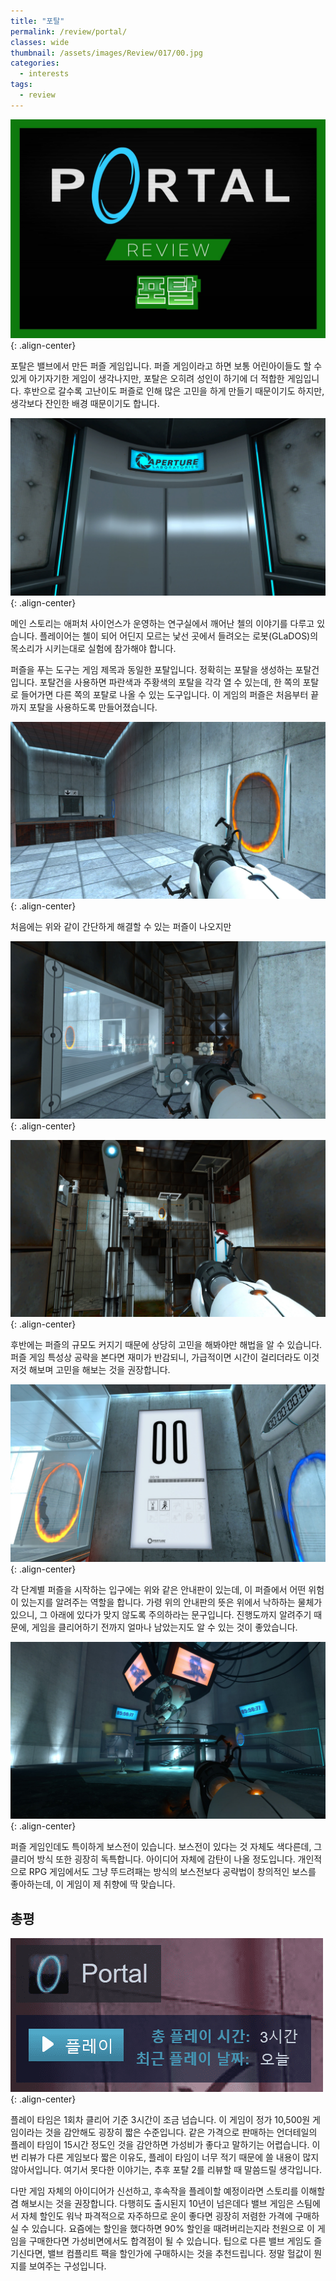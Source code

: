 ```yaml
---
title: "포탈"
permalink: /review/portal/
classes: wide
thumbnail: /assets/images/Review/017/00.jpg
categories:
  - interests
tags:
  - review
---
```


![](/assets/images/Review/017/00.jpg){: .align-center}

포탈은 밸브에서 만든 퍼즐 게임입니다. 퍼즐 게임이라고 하면 보통 어린아이들도 할 수 있게 아기자기한 게임이 생각나지만, 포탈은 오히려 성인이 하기에 더 적합한 게임입니다. 후반으로 갈수록 고난이도 퍼즐로 인해 많은 고민을 하게 만들기 때문이기도 하지만, 생각보다 잔인한 배경 때문이기도 합니다.

![](/assets/images/Review/017/01.jpg){: .align-center}

메인 스토리는 애퍼처 사이언스가 운영하는 연구실에서 깨어난 첼의 이야기를 다루고 있습니다. 플레이어는 첼이 되어 어딘지 모르는 낯선 곳에서 들려오는 로봇(GLaDOS)의 목소리가 시키는대로 실험에 참가해야 합니다.

퍼즐을 푸는 도구는 게임 제목과 동일한 포탈입니다. 정확히는 포탈을 생성하는 포탈건입니다. 포탈건을 사용하면 파란색과 주황색의 포탈을 각각 열 수 있는데, 한 쪽의 포탈로 들어가면 다른 쪽의 포탈로 나올 수 있는 도구입니다. 이 게임의 퍼즐은 처음부터 끝까지 포탈을 사용하도록 만들어졌습니다.

![](/assets/images/Review/017/02.jpg){: .align-center}

처음에는 위와 같이 간단하게 해결할 수 있는 퍼즐이 나오지만

![](/assets/images/Review/017/03.jpg){: .align-center}

![](/assets/images/Review/017/04.jpg){: .align-center}

후반에는 퍼즐의 규모도 커지기 때문에 상당히 고민을 해봐야만 해법을 알 수 있습니다. 퍼즐 게임 특성상 공략을 본다면 재미가 반감되니, 가급적이면 시간이 걸리더라도 이것저것 해보며 고민을 해보는 것을 권장합니다.

![](/assets/images/Review/017/05.jpg){: .align-center}

각 단계별 퍼즐을 시작하는 입구에는 위와 같은 안내판이 있는데, 이 퍼즐에서 어떤 위험이 있는지를 알려주는 역할을 합니다. 가령 위의 안내판의 뜻은 위에서 낙하하는 물체가 있으니, 그 아래에 있다가 맞지 않도록 주의하라는 문구입니다. 진행도까지 알려주기 때문에, 게임을 클리어하기 전까지 얼마나 남았는지도 알 수 있는 것이 좋았습니다.

![](/assets/images/Review/017/06.jpg){: .align-center}

퍼즐 게임인데도 특이하게 보스전이 있습니다. 보스전이 있다는 것 자체도 색다른데, 그 클리어 방식 또한 굉장히 독특합니다. 아이디어 자체에 감탄이 나올 정도입니다. 개인적으로 RPG 게임에서도 그냥 뚜드려패는 방식의 보스전보다 공략법이 창의적인 보스를 좋아하는데, 이 게임이 제 취향에 딱 맞습니다.

## 총평

![](/assets/images/Review/017/07.png){: .align-center}

플레이 타임은 1회차 클리어 기준 3시간이 조금 넘습니다. 이 게임이 정가 10,500원 게임이라는 것을 감안해도 굉장히 짧은 수준입니다. 같은 가격으로 판매하는 언더테일의 플레이 타임이 15시간 정도인 것을 감안하면 가성비가 좋다고 말하기는 어렵습니다. 이번 리뷰가 다른 게임보다 짧은 이유도, 플레이 타임이 너무 적기 때문에 쓸 내용이 많지 않아서입니다. 여기서 못다한 이야기는, 추후 포탈 2를 리뷰할 때 말씀드릴 생각입니다.

다만 게임 자체의 아이디어가 신선하고, 후속작을 플레이할 예정이라면 스토리를 이해할겸 해보시는 것을 권장합니다. 다행히도 출시된지 10년이 넘은데다 밸브 게임은 스팀에서 자체 할인도 워낙 파격적으로 자주하므로 운이 좋다면 굉장히 저렴한 가격에 구매하실 수 있습니다. 요즘에는 할인을 했다하면 90% 할인을 때려버리는지라 천원으로 이 게임을 구매한다면 가성비면에서도 합격점이 될 수 있습니다. 팁으로 다른 밸브 게임도 즐기신다면, 밸브 컴플리트 팩을 할인가에 구매하시는 것을 추천드립니다. 정말 헐값이 뭔지를 보여주는 구성입니다.